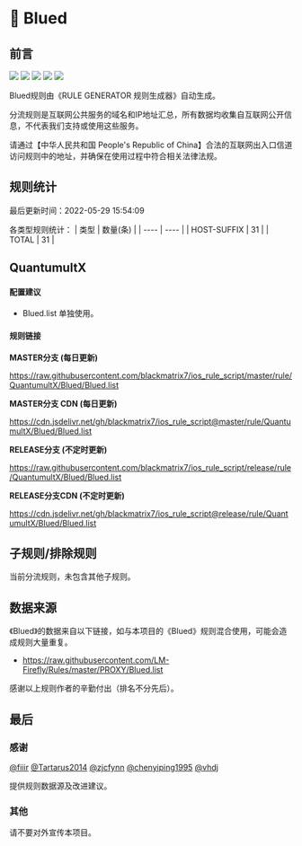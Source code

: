 # 🧸 Blued

## 前言

![](https://shields.io/badge/-移除重复规则-ff69b4) ![](https://shields.io/badge/-DOMAIN与DOMAIN--SUFFIX合并-green) ![](https://shields.io/badge/-DOMAIN--SUFFIX间合并-critical) ![](https://shields.io/badge/-DOMAIN--SUFFIX与DOMAIN--KEYWORD合并-blue) ![](https://shields.io/badge/-IP--CIDR(6)合并-blueviolet) 

Blued规则由《RULE GENERATOR 规则生成器》自动生成。

分流规则是互联网公共服务的域名和IP地址汇总，所有数据均收集自互联网公开信息，不代表我们支持或使用这些服务。

请通过【中华人民共和国 People's Republic of China】合法的互联网出入口信道访问规则中的地址，并确保在使用过程中符合相关法律法规。

## 规则统计

最后更新时间：2022-05-29 15:54:09

各类型规则统计：
| 类型 | 数量(条)  | 
| ---- | ----  |
| HOST-SUFFIX | 31  | 
| TOTAL | 31  | 


## QuantumultX 

#### 配置建议
- Blued.list 单独使用。

#### 规则链接
**MASTER分支 (每日更新)**

https://raw.githubusercontent.com/blackmatrix7/ios_rule_script/master/rule/QuantumultX/Blued/Blued.list

**MASTER分支 CDN (每日更新)**

https://cdn.jsdelivr.net/gh/blackmatrix7/ios_rule_script@master/rule/QuantumultX/Blued/Blued.list

**RELEASE分支 (不定时更新)**

https://raw.githubusercontent.com/blackmatrix7/ios_rule_script/release/rule/QuantumultX/Blued/Blued.list

**RELEASE分支CDN (不定时更新)**

https://cdn.jsdelivr.net/gh/blackmatrix7/ios_rule_script@release/rule/QuantumultX/Blued/Blued.list

## 子规则/排除规则


当前分流规则，未包含其他子规则。

## 数据来源

《Blued》的数据来自以下链接，如与本项目的《Blued》规则混合使用，可能会造成规则大量重复。

- https://raw.githubusercontent.com/LM-Firefly/Rules/master/PROXY/Blued.list


感谢以上规则作者的辛勤付出（排名不分先后）。

## 最后

### 感谢

[@fiiir](https://github.com/fiiir) [@Tartarus2014](https://github.com/Tartarus2014) [@zjcfynn](https://github.com/zjcfynn) [@chenyiping1995](https://github.com/chenyiping1995) [@vhdj](https://github.com/vhdj)

提供规则数据源及改进建议。

### 其他

请不要对外宣传本项目。